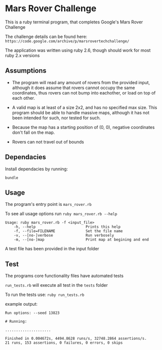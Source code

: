 # Mars Rover Challenge

This is a ruby terminal program, that completes Google's Mars Rover Challenge

The challenge details can be found here:
`https://code.google.com/archive/p/marsrovertechchallenge/`

The application was written using ruby 2.6, though should work for most ruby 2.x versions

## Assumptions

* The program will read any amount of rovers from the provided input,
although it does assume that rovers cannot occupy the same coordinates,
thus rovers can not bump into eachother, or load on top of each other.

* A valid map is at least of a size 2x2, and has no specified max size.
This program should be able to handle massive maps, although it has not been intended for such, nor tested for such.

* Because the map has a starting position of (0, 0), negative coordinates don't fall on the map.

* Rovers can not travel out of bounds

## Dependacies

Install dependacies by running:
```
bundle
```

## Usage

The program's entry point is `mars_rover.rb`

To see all usage options run `ruby mars_rover.rb --help`
```
Usage: ruby mars_rover.rb -f <input_file>
    -h, --help                       Prints this help
    -f, --file=FILENAME              Set the file name
    -v, --[no-]verbose               Run verbosely
    -m, --[no-]map                   Print map at begining and end
```

A test file has been provided in the input folder

## Test

The programs core functionality files have automated tests

`run_tests.rb` will execute all test in the `tests` folder

To run the tests use: `ruby run_tests.rb`

example output:
```
Run options: --seed 13823

# Running:

.....................

Finished in 0.004672s, 4494.8628 runs/s, 32748.2864 assertions/s.
21 runs, 153 assertions, 0 failures, 0 errors, 0 skips
```